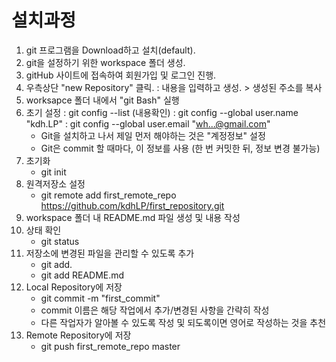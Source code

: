 # 설치과정
1. git 프로그램을 Download하고 설치(default).
2. git을 설정하기 위한 workspace 폴더 생성.
3. gitHub 사이트에 접속하여 회원가입 및 로그인 진행.
4. 우측상단 "new Repository" 클릭.
	: 내용을 입력하고 생성. > 생성된 주소를 복사
5. worksapce 폴더 내에서 "git Bash" 실행
6. 초기 설정
	: git  config --list (내용확인)
	: git config --global user.name "kdh.LP"
	: git config --global user.email "wh...@gmail.com"
	- Git을 설치하고 나서 제일 먼저 해야하는 것은 "계정정보" 설정
	- Git은 commit 할 때마다, 이 정보를 사용
	(한 번 커밋한 뒤, 정보 변경 불가능)
7. 초기화
	- git init
8. 원격저장소 설정
	- git remote add first_remote_repo https://github.com/kdhLP/first_repository.git
9. workspace 폴더 내 README.md 파일 생성 및 내용 작성
10. 상태 확인
	- git status
11. 저장소에 변경된 파일을 관리할 수 있도록 추가
	- git add.
	- git add README.md
12. Local Repository에 저장
	- git commit -m "first_commit"
	- commit 이름은 해당 작업에서 추가/변경된 사항을 간략히 작성
	- 다른 작업자가 알아볼 수 있도록 작성 및 되도록이면 영어로 작성하는 것을 추천
13. Remote Repository에 저장
	- git push first_remote_repo master 